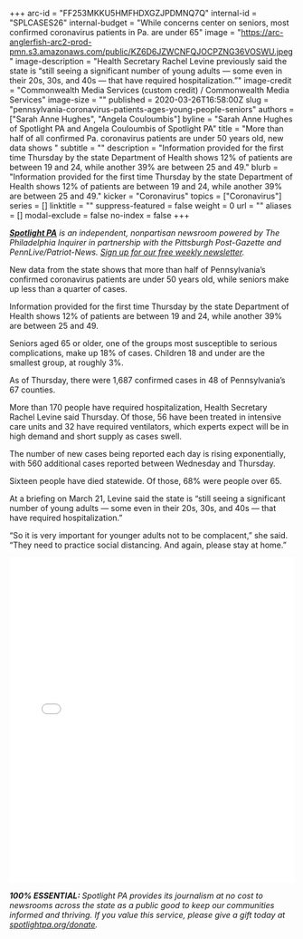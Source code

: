 +++
arc-id = "FF253MKKU5HMFHDXGZJPDMNQ7Q"
internal-id = "SPLCASES26"
internal-budget = "While concerns center on seniors, most confirmed coronavirus patients in Pa. are under 65"
image = "https://arc-anglerfish-arc2-prod-pmn.s3.amazonaws.com/public/KZ6D6JZWCNFQJOCPZNG36VOSWU.jpeg"
image-description = "Health Secretary Rachel Levine previously said the state is “still seeing a significant number of young adults — some even in their 20s, 30s, and 40s — that have required hospitalization.”"
image-credit = "Commonwealth Media Services (custom credit) / Commonwealth Media Services"
image-size = ""
published = 2020-03-26T16:58:00Z
slug = "pennsylvania-coronavirus-patients-ages-young-people-seniors"
authors = ["Sarah Anne Hughes", "Angela Couloumbis"]
byline = "Sarah Anne Hughes of Spotlight PA and Angela Couloumbis of Spotlight PA"
title = "More than half of all confirmed Pa. coronavirus patients are under 50 years old, new data shows  "
subtitle = ""
description = "Information provided for the first time Thursday by the state Department of Health shows 12% of patients are between 19 and 24, while another 39% are between 25 and 49."
blurb = "Information provided for the first time Thursday by the state Department of Health shows 12% of patients are between 19 and 24, while another 39% are between 25 and 49."
kicker = "Coronavirus"
topics = ["Coronavirus"]
series = []
linktitle = ""
suppress-featured = false
weight = 0
url = ""
aliases = []
modal-exclude = false
no-index = false
+++

<a href="https://www.spotlightpa.org/"><i><b>Spotlight PA</b></i></a><i> is an independent, nonpartisan newsroom powered by The Philadelphia Inquirer in partnership with the Pittsburgh Post-Gazette and PennLive/Patriot-News. </i><a href="https://www.spotlightpa.org/newsletters"><i>Sign up for our free weekly newsletter</i></a><i>.</i>

New data from the state shows that more than half of Pennsylvania’s confirmed coronavirus patients are under 50 years old, while seniors make up less than a quarter of cases.

Information provided for the first time Thursday by the state Department of Health shows 12% of patients are between 19 and 24, while another 39% are between 25 and 49.

Seniors aged 65 or older, one of the groups most susceptible to serious complications, make up 18% of cases. Children 18 and under are the smallest group, at roughly 3%.

As of Thursday, there were 1,687 confirmed cases in 48 of Pennsylvania’s 67 counties. 

More than 170 people have required hospitalization, Health Secretary Rachel Levine said Thursday. Of those, 56 have been treated in intensive care units and 32 have required ventilators, which experts expect will be in high demand and short supply as cases swell.

The number of new cases being reported each day is rising exponentially, with 560 additional cases reported between Wednesday and Thursday.

Sixteen people have died statewide. Of those, 68% were people over 65.

At a briefing on March 21, Levine said the state is “still seeing a significant number of young adults — some even in their 20s, 30s, and 40s — that have required hospitalization.”

“So it is very important for younger adults not to be complacent,” she said. “They need to practice social distancing. And again, please stay at home.”

<iframe title="The ages of Pennsylvania's coronavirus patients" aria-label="Interactive pie chart" id="datawrapper-chart-HkN6N" src="//datawrapper.dwcdn.net/HkN6N/2/" scrolling="no" frameborder="0" style="width: 0; min-width: 100% !important; border: none;" height="574"></iframe><script type="text/javascript">!function(){"use strict";window.addEventListener("message",function(a){if(void 0!==a.data["datawrapper-height"])for(var e in a.data["datawrapper-height"]){var t=document.getElementById("datawrapper-chart-"+e)||document.querySelector("iframe[src*='"+e+"']");t&&(t.style.height=a.data["datawrapper-height"][e]+"px")}})}();
</script>

<i><b>100% ESSENTIAL: </b></i><i>Spotlight PA provides its journalism at no cost to newsrooms across the state as a public good to keep our communities informed and thriving. If you value this service, please give a gift today at </i><a href="https://www.spotlightpa.org/donate"><i>spotlightpa.org/donate</i></a><i>.</i>

<script src="https://www.spotlightpa.org/embed.js" async></script><div data-spl-embed-version="1" data-spl-src="https://www.spotlightpa.org/embeds/tips/?tip_text=Do%20you%20have%20a%20tip%20about%20%3Cb%3Ehow%20Pa.'s%20government%20is%20responding%20to%20the%20coronavirus%3C%2Fb%3E%3F%20Tell%20us."></div>

